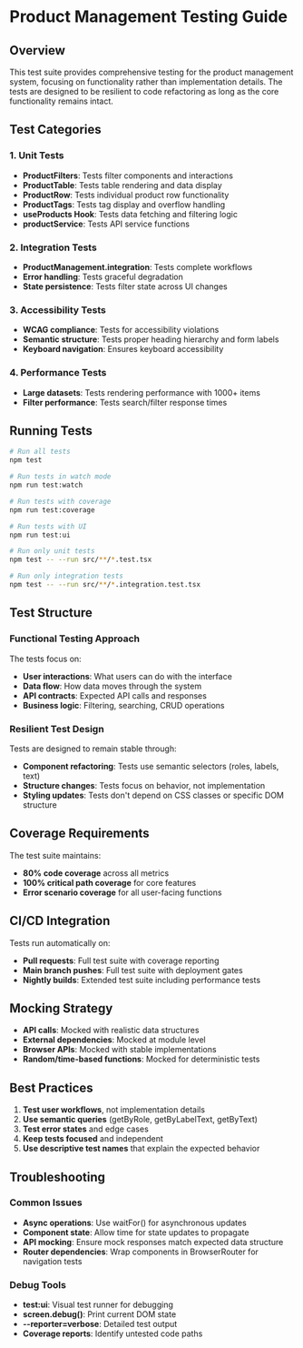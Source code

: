 # Product Management Testing Guide

## Overview
This test suite provides comprehensive testing for the product management system, focusing on functionality rather than implementation details. The tests are designed to be resilient to code refactoring as long as the core functionality remains intact.

## Test Categories

### 1. Unit Tests
- **ProductFilters**: Tests filter components and interactions
- **ProductTable**: Tests table rendering and data display
- **ProductRow**: Tests individual product row functionality
- **ProductTags**: Tests tag display and overflow handling
- **useProducts Hook**: Tests data fetching and filtering logic
- **productService**: Tests API service functions

### 2. Integration Tests
- **ProductManagement.integration**: Tests complete workflows
- **Error handling**: Tests graceful degradation
- **State persistence**: Tests filter state across UI changes

### 3. Accessibility Tests
- **WCAG compliance**: Tests for accessibility violations
- **Semantic structure**: Tests proper heading hierarchy and form labels
- **Keyboard navigation**: Ensures keyboard accessibility

### 4. Performance Tests
- **Large datasets**: Tests rendering performance with 1000+ items
- **Filter performance**: Tests search/filter response times

## Running Tests

```bash
# Run all tests
npm test

# Run tests in watch mode
npm run test:watch

# Run tests with coverage
npm run test:coverage

# Run tests with UI
npm run test:ui

# Run only unit tests
npm test -- --run src/**/*.test.tsx

# Run only integration tests
npm test -- --run src/**/*.integration.test.tsx
```

## Test Structure

### Functional Testing Approach
The tests focus on:
- **User interactions**: What users can do with the interface
- **Data flow**: How data moves through the system
- **API contracts**: Expected API calls and responses
- **Business logic**: Filtering, searching, CRUD operations

### Resilient Test Design
Tests are designed to remain stable through:
- **Component refactoring**: Tests use semantic selectors (roles, labels, text)
- **Structure changes**: Tests focus on behavior, not implementation
- **Styling updates**: Tests don't depend on CSS classes or specific DOM structure

## Coverage Requirements

The test suite maintains:
- **80% code coverage** across all metrics
- **100% critical path coverage** for core features
- **Error scenario coverage** for all user-facing functions

## CI/CD Integration

Tests run automatically on:
- **Pull requests**: Full test suite with coverage reporting
- **Main branch pushes**: Full test suite with deployment gates
- **Nightly builds**: Extended test suite including performance tests

## Mocking Strategy

- **API calls**: Mocked with realistic data structures
- **External dependencies**: Mocked at module level
- **Browser APIs**: Mocked with stable implementations
- **Random/time-based functions**: Mocked for deterministic tests

## Best Practices

1. **Test user workflows**, not implementation details
2. **Use semantic queries** (getByRole, getByLabelText, getByText)
3. **Test error states** and edge cases
4. **Keep tests focused** and independent
5. **Use descriptive test names** that explain the expected behavior

## Troubleshooting

### Common Issues
- **Async operations**: Use waitFor() for asynchronous updates
- **Component state**: Allow time for state updates to propagate
- **API mocking**: Ensure mock responses match expected data structure
- **Router dependencies**: Wrap components in BrowserRouter for navigation tests

### Debug Tools
- **test:ui**: Visual test runner for debugging
- **screen.debug()**: Print current DOM state
- **--reporter=verbose**: Detailed test output
- **Coverage reports**: Identify untested code paths